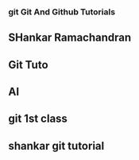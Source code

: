 ### git  Git And Github Tutorials

## SHankar Ramachandran

## Git Tuto

## AI

## git 1st class
## shankar git tutorial
